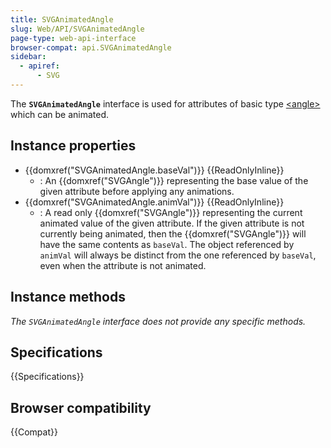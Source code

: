 ```yaml
---
title: SVGAnimatedAngle
slug: Web/API/SVGAnimatedAngle
page-type: web-api-interface
browser-compat: api.SVGAnimatedAngle
sidebar:
  - apiref:
      - SVG
---
```


The **`SVGAnimatedAngle`** interface is used for attributes of basic type [\<angle>](/en-US/docs/Web/SVG/Guides/Content_type#angle) which can be animated.

## Instance properties

- {{domxref("SVGAnimatedAngle.baseVal")}} {{ReadOnlyInline}}
  - : An {{domxref("SVGAngle")}} representing the base value of the given attribute before applying any animations.
- {{domxref("SVGAnimatedAngle.animVal")}} {{ReadOnlyInline}}
  - : A read only {{domxref("SVGAngle")}} representing the current animated value of the given attribute. If the given attribute is not currently being animated, then the {{domxref("SVGAngle")}} will have the same contents as `baseVal`. The object referenced by `animVal` will always be distinct from the one referenced by `baseVal`, even when the attribute is not animated.

## Instance methods

_The `SVGAnimatedAngle` interface does not provide any specific methods._

## Specifications

{{Specifications}}

## Browser compatibility

{{Compat}}
